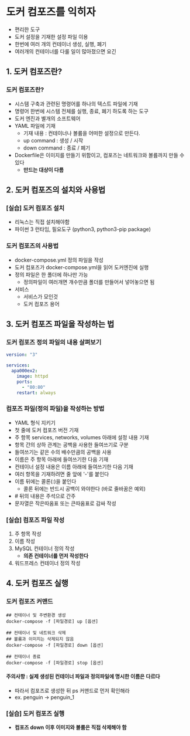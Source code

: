 # 도커 컴포즈를 익히자

- 편리한 도구
- 도커 설정을 기재한 설정 파일 이용
- 한번에 여러 개의 컨테이너 생성, 실행, 폐기
- 여러개의 컨테이너를 다룰 일이 많아졌으면 요긴

## 1. 도커 컴포즈란?

### 도커 컴포즈란?

- 시스템 구축과 관련된 명령어를 하나의 텍스트 파일에 기재
- 명령어 한번에 시스템 전체를 실행, 종료, 폐기 하도록 하는 도구
- 도커 엔진과 별개의 소프트웨어
- YAML 파일에 기재
    - 기재 내용 : 컨테이너나 볼륨을 어떠한 설정으로 만든다.
    - up command : 생성 / 시작
    - down command : 종료 / 폐기
- Dockerfile은 이미지를 만들기 위함이고, 컴포즈는 네트워크와 볼륨까지 만들 수 있다
    - **만드는 대상이 다름**

## 2. 도커 컴포즈의 설치와 사용법

### [실습] 도커 컴포즈 설치

- 리눅스는 직접 설치해야함
- 파이썬 3 런타임, 필요도구 (python3, python3-pip package)

### 도커 컴포즈의 사용법

- docker-compose.yml 정의 파일을 작성
- 도커 컴포즈가 docker-compose.yml을 읽어 도커엔진에 실행
- 정의 파일은 한 폴더에 하나만 가능
    - 정의파일이 여러개면 개수만큼 폴더를 만들어서 넣어놓으면 됨
- 서비스
    - 서비스가 모인것
    - 도커 컴포즈 용어

## 3. 도커 컴포즈 파일을 작성하는 법

### 도커 컴포즈 정의 파일의 내용 살펴보기

```yaml
version: "3"

services:
  apa000ex2:
    image: httpd
    ports:
      - "80:80"
    restart: always
```

### 컴포즈 파일(정의 파일)을 작성하는 방법

- YAML 형식 지키기
- 첫 줄에 도커 컴포즈 버전 기재
- 주 항목 services, networks, volumes 아래에 설정 내용 기재
- 항목 간의 상하 관계는 공백을 사용한 들여쓰기로 구분
- 들여쓰기는 같은 수의 배수만큼의 공백을 사용
- 이름은 주 항목 아래에 들여쓰기한 다음 기재
- 컨테이너 설정 내용은 이름 아래에 들여쓰기한 다음 기재
- 여러 항목을 기재하려면 줄 앞에 '-'를 붙인다
- 이름 뒤에는 콜론(:)을 붙인다
    - 콜론 뒤에는 반드시 공백이 와야한다 (바로 줄바꿈은 예외)
- \# 뒤의 내용은 주석으로 간주
- 문자열은 작은따옴표 또는 큰따옴표로 감싸 작성

### [실습] 컴포즈 파일 작성

1. 주 항목 작성
2. 이름 작성
3. MySQL 컨테이너 정의 작성
    - **의존 컨테이너를 먼저 작성한다**
4. 워드프레스 컨테이너 정의 작성

## 4. 도커 컴포즈 실행

### 도커 컴포즈 커맨드

~~~~
## 컨테이너 및 주변환경 생성
docker-compose -f [파일경로] up [옵션]

## 컨테이너 및 네트워크 삭제
## 볼륨과 이미지는 삭제되지 않음
docker-compose -f [파일경로] down [옵션]

## 컨테이너 종료
docker-compose -f [파일경로] stop [옵션]
~~~~

#### 주의사항 : 실제 생성된 컨테이너 파일과 정의파일에 명시한 이름은 다르다 

- 따라서 컴포즈로 생성한 뒤 ps 커맨드로 먼저 확인해라
- ex. penguin -> penguin_1

### [실습] 도커 컴포즈 실행

- **컴포즈 down 이후 이미지와 볼륨은 직접 삭제해야 함**

